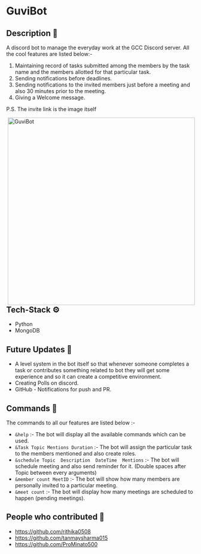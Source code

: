 # GuviBot
 
## Description 💬
A discord bot to manage the everyday work at the GCC Discord server. All the cool features are listed below:- 

1. Maintaining record of tasks submitted among the members by the task name and the members allotted for that particular task.
2. Sending notifications before deadlines.
3. Sending notifications to the invited members just before a meeting and also 30 minutes prior to the meeting.
4. Giving a Welcome message.

P.S. The invite link is the image itself

<a href="https://discord.com/api/oauth2/authorize?client_id=876793679451422730&permissions=8&scope=bot"><img align="right" width="500" height="500" title="GuviBot" src="https://github.com/Guvi-CodeCamp-SRM/Dicord-Bot-1/blob/main/guvibot%20logo.png"/><a>

## Tech-Stack ⚙

* Python
* MongoDB
 
## Future Updates 🔮

* A level system in the bot itself so that whenever someone completes a task or contributes something related to bot they will get some experience and so it can create a competitive environment.
* Creating Polls on discord.
* GitHub - Notifications for push and PR. 

## Commands 👀
The commands to all our features are listed below :-

* `&help` :- The bot will display all the available commands which can be used.
* `&Task Topic Mentions Duration` :- The bot will assign the particular task to the members mentioned and also create roles.
* `&schedule Topic  Description  DateTime  Mentions` :- The bot will schedule meeting and also send reminder for it. (Double spaces after Topic between every arguments)
* `&member count MeetID` :- The bot will show how many members are personally invited to a particular meeting.
* `&meet count` :- The bot will display how many meetings are scheduled to happen (pending meetings).
 

## People who contributed 🤝

* https://github.com/rithika0508
* https://github.com/tanmaysharma015
* https://github.com/ProMinato500
